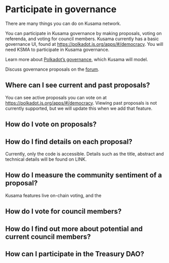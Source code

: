 # Participate in governance

There are many things you can do on Kusama network. 

You can participate in Kusama governance by making proposals, voting on referenda, and voting for council members. Kusama currently has a basic governance UI, found at https://polkadot.js.org/apps/#/democracy. You will need KSMA to participate in Kusama governance. 

Learn more about [Polkadot’s governance](https://polkadot.network/a-walkthrough-of-polkadots-governance/), which Kusama will model.

Discuss governance proposals on the [forum](https://forum.kusama.network/). 

## Where can I see current and past proposals?
You can see active proposals you can vote on at https://polkadot.js.org/apps/#/democracy. Viewing past proposals is not currently supported, but we will update this when we add that feature. 

## How do I vote on proposals?

## How do I find details on each proposal?
Currently, only the code is accessible. Details such as the title, abstract and technical details will be found on LINK.

## How do I measure the community sentiment of a proposal?
Kusama features live on-chain voting, and the 

## How do I vote for council members?
## How do I find out more about potential and current council members?
## How can I participate in the Treasury DAO? 